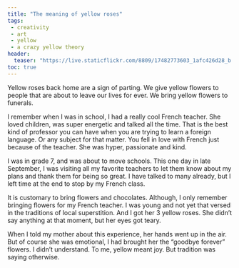 ```yaml
---
title: "The meaning of yellow roses"
tags:
 - creativity
 - art
 - yellow
 - a crazy yellow theory
header:
  teaser: "https://live.staticflickr.com/8809/17482773603_1afc426d28_b.jpg"
toc: true
---  
```


Yellow roses back home are a sign of parting. We give yellow flowers to people that are about to leave our lives for ever. We bring yellow flowers to funerals.

I remember when I was in school, I had a really cool French teacher. She loved children, was super energetic and talked all the time. That is the best kind of professor you can have when you are trying to learn a foreign language. Or any subject for that matter. You fell in love with French just because of the teacher. She was hyper, passionate and kind.

I was in grade 7, and was about to move schools. This one day in late September, I was visiting all my favorite teachers to let them know about my plans and thank them for being so great. I have talked to many already, but I left time at the end to stop by my French class.

It is customary to bring flowers and chocolates. Although, I only remember bringing flowers for my French teacher. I was young and not yet that versed in the traditions of local superstition. And I got her 3 yellow roses. She didn’t say anything at that moment, but her eyes got teary.

When I told my mother about this experience, her hands went up in the air. But of course she was emotional, I had brought her the “goodbye forever” flowers. I didn’t understand. To me, yellow meant joy. But tradition was saying otherwise.
